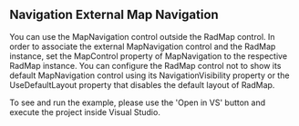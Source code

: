 ## Navigation External Map Navigation
You can use the MapNavigation control outside the RadMap control. In order to associate the external MapNavigation control and the RadMap instance, set the MapControl property of MapNavigation to the respective RadMap instance.
You can configure the RadMap control not to show its default MapNavigation control using its NavigationVisibility property or the UseDefaultLayout property that disables the default layout of RadMap.

To see and run the example, please use the 'Open in VS' button and execute the project inside Visual Studio.

[//]: <keywords:NavigationVisibility>
